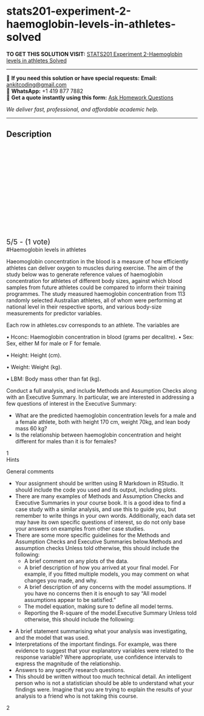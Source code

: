 # stats201-experiment-2-haemoglobin-levels-in-athletes-solved
**TO GET THIS SOLUTION VISIT:** [STATS201 Experiment 2-Haemoglobin levels in athletes Solved](https://www.ankitcodinghub.com/product/stats201-experiment-2-haemoglobin-levels-in-athletes-solved/)


---

📩 **If you need this solution or have special requests:** **Email:** ankitcoding@gmail.com  
📱 **WhatsApp:** +1 419 877 7882  
📄 **Get a quote instantly using this form:** [Ask Homework Questions](https://www.ankitcodinghub.com/services/ask-homework-questions/)

*We deliver fast, professional, and affordable academic help.*

---

<h2>Description</h2>



<div class="kk-star-ratings kksr-auto kksr-align-center kksr-valign-top" data-payload="{&quot;align&quot;:&quot;center&quot;,&quot;id&quot;:&quot;91870&quot;,&quot;slug&quot;:&quot;default&quot;,&quot;valign&quot;:&quot;top&quot;,&quot;ignore&quot;:&quot;&quot;,&quot;reference&quot;:&quot;auto&quot;,&quot;class&quot;:&quot;&quot;,&quot;count&quot;:&quot;1&quot;,&quot;legendonly&quot;:&quot;&quot;,&quot;readonly&quot;:&quot;&quot;,&quot;score&quot;:&quot;5&quot;,&quot;starsonly&quot;:&quot;&quot;,&quot;best&quot;:&quot;5&quot;,&quot;gap&quot;:&quot;4&quot;,&quot;greet&quot;:&quot;Rate this product&quot;,&quot;legend&quot;:&quot;5\/5 - (1 vote)&quot;,&quot;size&quot;:&quot;24&quot;,&quot;title&quot;:&quot;STATS201 Experiment 2-Haemoglobin levels in athletes Solved&quot;,&quot;width&quot;:&quot;138&quot;,&quot;_legend&quot;:&quot;{score}\/{best} - ({count} {votes})&quot;,&quot;font_factor&quot;:&quot;1.25&quot;}">

<div class="kksr-stars">

<div class="kksr-stars-inactive">
            <div class="kksr-star" data-star="1" style="padding-right: 4px">


<div class="kksr-icon" style="width: 24px; height: 24px;"></div>
        </div>
            <div class="kksr-star" data-star="2" style="padding-right: 4px">


<div class="kksr-icon" style="width: 24px; height: 24px;"></div>
        </div>
            <div class="kksr-star" data-star="3" style="padding-right: 4px">


<div class="kksr-icon" style="width: 24px; height: 24px;"></div>
        </div>
            <div class="kksr-star" data-star="4" style="padding-right: 4px">


<div class="kksr-icon" style="width: 24px; height: 24px;"></div>
        </div>
            <div class="kksr-star" data-star="5" style="padding-right: 4px">


<div class="kksr-icon" style="width: 24px; height: 24px;"></div>
        </div>
    </div>

<div class="kksr-stars-active" style="width: 138px;">
            <div class="kksr-star" style="padding-right: 4px">


<div class="kksr-icon" style="width: 24px; height: 24px;"></div>
        </div>
            <div class="kksr-star" style="padding-right: 4px">


<div class="kksr-icon" style="width: 24px; height: 24px;"></div>
        </div>
            <div class="kksr-star" style="padding-right: 4px">


<div class="kksr-icon" style="width: 24px; height: 24px;"></div>
        </div>
            <div class="kksr-star" style="padding-right: 4px">


<div class="kksr-icon" style="width: 24px; height: 24px;"></div>
        </div>
            <div class="kksr-star" style="padding-right: 4px">


<div class="kksr-icon" style="width: 24px; height: 24px;"></div>
        </div>
    </div>
</div>


<div class="kksr-legend" style="font-size: 19.2px;">
            5/5 - (1 vote)    </div>
    </div>
<div class="page" title="Page 1">
<div class="layoutArea">
<div class="column">
#Haemoglobin levels in athletes

Haeomoglobin concentration in the blood is a measure of how efficiently athletes can deliver oxygen to muscles during exercise. The aim of the study below was to generate reference values of haemoglobin concentration for athletes of different body sizes, against which blood samples from future athletes could be compared to inform their training programmes. The study measured haemoglobin concentration from 113 randomly selected Australian athletes, all of whom were performing at national level in their respective sports, and various body-size measurements for predictor variables.

Each row in athletes.csv corresponds to an athlete. The variables are

• Hconc: Haemoglobin concentration in blood (grams per decalitre). • Sex: Sex, either M for male or F for female.

• Height: Height (cm).

• Weight: Weight (kg).

• LBM: Body mass other than fat (kg).

Conduct a full analysis, and include Methods and Assumption Checks along with an Executive Summary. In particular, we are interested in addressing a few questions of interest in the Executive Summary:

<ul>
<li>What are the predicted haemoglobin concentration levels for a male and a female athlete, both with height 170 cm, weight 70kg, and lean body mass 60 kg?</li>
<li>Is the relationship between haemoglobin concentration and height different for males than it is for females?</li>
</ul>
</div>
</div>
<div class="layoutArea">
<div class="column">
1

</div>
</div>
</div>
<div class="page" title="Page 2">
<div class="layoutArea">
<div class="column">
Hints

General comments

<ul>
<li>Your assignment should be written using R Markdown in RStudio. It should include the code you used and its output, including plots.</li>
<li>There are many examples of Methods and Assumption Checks and Executive Summaries in your course book. It is a good idea to find a case study with a similar analysis, and use this to guide you, but remember to write things in your own words. Additionally, each data set may have its own specific questions of interest, so do not only base your answers on examples from other case studies.</li>
<li>There are some more specific guidelines for the Methods and Assumption Checks and Executive Summaries below.Methods and assumption checks
Unless told otherwise, this should include the following:

<ul>
<li>A brief comment on any plots of the data.</li>
<li>A brief description of how you arrived at your final model. For example, if you fitted multiple models, you may comment on what changes you made, and why.</li>
<li>A brief description of any concerns with the model assumptions. If you have no concerns then it is enough to say “All model assumptions appear to be satisfied.”</li>
<li>The model equation, making sure to define all model terms.</li>
<li>Reporting the R-square of the model.Executive Summary
Unless told otherwise, this should include the following:
</li>
</ul>
</li>
</ul>
<ul>
<li>A brief statement summarising what your analysis was investigating, and the model that was used.</li>
<li>Interpretations of the important findings. For example, was there evidence to suggest that your explanatory variables were related to the response variable? Where appropriate, use confidence intervals to express the magnitude of the relationship.</li>
<li>Answers to any specify research questions.</li>
<li>This should be written without too much technical detail. An intelligent person who is not a statistician should be able to understand what your findings were. Imagine that you are trying to explain the results of your analysis to a friend who is not taking this course.</li>
</ul>
</div>
</div>
<div class="layoutArea">
<div class="column">
2

</div>
</div>
</div>
